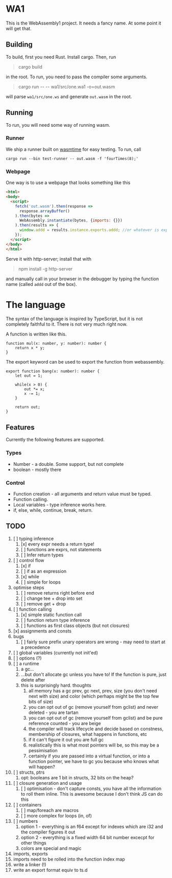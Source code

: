 # WA1

This is the WebAssembly1 project. It needs a fancy name. At some point it will get that.

## Building

To build, first you need Rust. Install cargo. Then, run

> cargo build

in the root. To run, you need to pass the compiler some arguments.

> cargo run -- -- wa1/src/one.wa1 -o=out.wasm

will parse `wa1/src/one.ws` and generate `out.wasm` in the root.

## Running

To run, you will need some way of running wasm. 

### Runner

We ship a runner built on [wasmtime](https://github.com/bytecodealliance/wasmtime) for easy testing.
To run, call

```
cargo run --bin test-runner -- out.wasm -f 'fourTimes(8);'
```

### Webpage

One way is to use a webpage that looks something like this

```html
<html>
<body>
  <script>
    fetch('out.wasm').then(response =>
      response.arrayBuffer()
    ).then(bytes =>
      WebAssembly.instantiate(bytes, {imports: {}})
    ).then(results => {
      window.addd = results.instance.exports.addd; //or whatever is exported from the file
    });
  </script>
</body>
</html>
```

Serve it with http-server; install that with 

> npm install -g http-server

and manually call in your browser in the debugger by typing the function name (called `addd` out of the box).

# The language

The syntax of the language is inspired by TypeScript, but it is not completely faithful to it. There is not very much right now.

A function is written like this.

```
function mul(x: number, y: number): number {
    return x * y;
}
```

The export keyword can be used to export the function from webassembly.

```
export function bang(x: number): number {
    let out = 1;

    while(x > 0) {
        out *= x;
        x -= 1;
    }

    return out;
}
```

## Features

Currently the following features are supported.

### Types

* Number - a double. Some support, but not complete
* boolean - mostly there

### Control

* Function creation - all arguments and return value must be typed.
* Function calling.
* Local variables - type inference works here.
* if, else, while, continue, break, return.

## TODO

1. [ ] typing inference
    1. [x] every expr needs a return type!
    1. [ ] functions are exprs, not statements
    1. [ ] Infer return types
1. [ ] control flow
    1. [x] if
    1. [ ] if as an expression 
    1. [x] while
    1. [ ] simple for loops
1. optimise steps
    1. [ ] remove returns right before end
    1. [ ] change tee + drop into set
    1. [ ] remove get + drop
1. [ ] function calling
    1. [x] simple static function call
    1. [ ] function return type inference
    1. [ ] functions as first class objects (but not closures)
1. [x] assignments and consts
1. bugs
    1. [ ] fairly sure prefix unary operators are wrong - may need to start at a precedence
1. [ ] global variables (currently not init'ed)
1. [ ] options (?)
1. [ ] a runtime
    1. a gc...
    1. ...but don't allocate gc unless you have to! If the function is pure, just delete after
    1. this is surprisingly hard. thoughts
        1. all memory has a gc prev, gc next, prev, size (you don't need next with size) and color (which perhaps might be the top few bits of size)
        1. you can opt out of gc (remove yourself from gclist) and never deleted - you are tartan
        1. you can opt out of gc (remove yourself from gclist) and be pure reference counted - you are beige
        1. the compiler will track lifecycle and decide based on constness, membership of closures, what happens in functions, etc
        1. if it can't figure it out you are full gc
        1. realistically this is what most pointers will be, so this may be a pessimisation
        1. certainly if you are passed into a virtual function, or into a function pointer, we have to gc you because who knows what will happen?
1. [ ] structs, ptrs
    1. opt: booleans are 1 bit in structs, 32 bits on the heap?
1. [ ] closure generation and usage
    1. [ ] optimisation - don't capture consts, you have all the information to roll them inline. This is awesome because I don't think JS can do this
1. [ ] containers
    1. [ ] map/foreach are macros
    1. [ ] more complex for loops (in, of)
1. [ ] numbers
    1. option 1 - everything is an f64 except for indexes which are i32 and the compiler figures it out
    1. option 2 - everything is a fixed width 64 bit number excecpt for other things
    1. colors are special and magic
1. imports, exports
  1. imports need to be rolled into the function index map
  1. write a linker (!)
  1. write an export format equiv to ts.d
